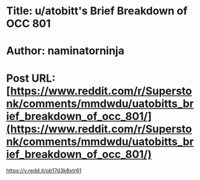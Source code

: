 # Title: u/atobitt's Brief Breakdown of OCC 801
# Author: naminatorninja
# Post URL: [https://www.reddit.com/r/Superstonk/comments/mmdwdu/uatobitts_brief_breakdown_of_occ_801/](https://www.reddit.com/r/Superstonk/comments/mmdwdu/uatobitts_brief_breakdown_of_occ_801/)


https://v.redd.it/ob17d3k8xtr61